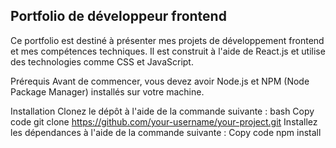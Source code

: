 ## Portfolio de développeur frontend

Ce portfolio est destiné à présenter mes projets de développement frontend et mes compétences techniques. Il est construit à l'aide de React.js et utilise des technologies comme CSS et JavaScript.

Prérequis
Avant de commencer, vous devez avoir Node.js et NPM (Node Package Manager) installés sur votre machine.

Installation
Clonez le dépôt à l'aide de la commande suivante :
bash
Copy code
git clone https://github.com/your-username/your-project.git
Installez les dépendances à l'aide de la commande suivante :
Copy code
npm install